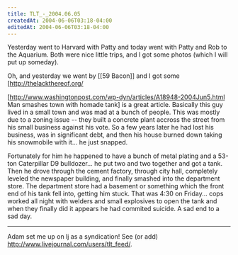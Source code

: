 ```yaml
---
title: TLT_-_2004.06.05
createdAt: 2004-06-06T03:18-04:00
editedAt: 2004-06-06T03:18-04:00
---
```


Yesterday went to Harvard with Patty and today went with Patty and Rob to the Aquarium. Both were nice little trips, and I got some photos (which I will put up someday).

Oh, and yesterday we went by [[59 Bacon]] and I got some [http://thelackthereof.org/

[http://www.washingtonpost.com/wp-dyn/articles/A18948-2004Jun5.html Man smashes town with homade tank] is a great article. Basically this guy lived in a small town and was mad at a bunch of people. This was mostly due to a zoning issue -- they built a concrete plant accross the street from his small business against his vote. So a few years later he had lost his business, was in significant debt, and then his house burned down taking his snowmobile with it... he just snapped.

Fortunately for him he happened to have a bunch of metal plating and a 53-ton Caterpillar D9 bulldozer... he put two and two together and got a tank. Then he drove through the cement factory, through city hall, completely leveled the newspaper building, and finally smashed into the department store. The department store had a basement or something which the front end of his tank fell into, getting him stuck. That was 4:30 on Friday... cops worked all night with welders and small explosives to open the tank and when they finally did it appears he had commited suicide. A sad end to a sad day.

----

Adam set me up on lj as a syndication! See (or add) http://www.livejournal.com/users/tlt_feed/.

